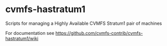 cvmfs-hastratum1
================

Scripts for managing a Highly Available CVMFS Stratum1 pair of machines

For documentation see https://github.com/cvmfs-contrib/cvmfs-hastratum1/wiki
